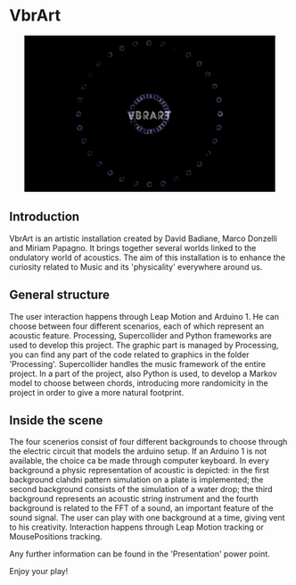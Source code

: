 # VbrArt

<p align ="center" > <img width ="450" height ="280" src = "/readme_images/first.png"> </p>

## Introduction

VbrArt is an artistic installation created by David Badiane, Marco Donzelli and Miriam Papagno. It brings together several worlds linked to the ondulatory world of acoustics. The aim of this installation is to enhance the curiosity related to Music and its 'physicality' everywhere around us.

## General structure

The user interaction happens through Leap Motion and Arduino 1. He can choose between four different scenarios, each of which represent an acoustic feature. Processing, Supercollider and Python frameworks are used to develop this project.
The graphic part is managed by Processing, you can find any part of the code related to graphics in the folder 'Processing'.
Supercollider handles the music framework of the entire project.
In a part of the project, also Python is used, to develop a Markov model to choose between chords, introducing more randomicity in the project in order to give a more natural footprint.

## Inside the scene
The four scenerios consist of four different backgrounds to choose through the electric circuit that models the arduino setup. If an Arduino 1 is not available, the choice ca be made through computer keyboard. In every background a physic representation of acoustic is depicted: in the first background clahdni pattern simulation on a plate is implemented; the second background consists of the simulation of a water drop; the third background represents an acoustic string instrument and the fourth background is related to the FFT of a sound, an important feature of the sound signal.
The user can play with one background at a time, giving vent to his creativity.
Interaction happens through Leap Motion tracking or MousePositions tracking.

Any further information can be found in the 'Presentation' power point.

Enjoy your play!
